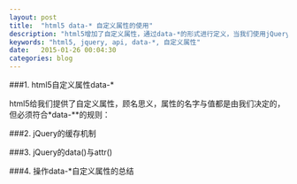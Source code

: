 ```yaml
---
layout: post
title:  "html5 data-* 自定义属性的使用"
description: "html5增加了自定义属性，通过data-*的形式进行定义，当我们使用jQuery的API去操作自定义属性的时候需要区分data()与attr()。"
keywords: "html5, jquery, api, data-*, 自定义属性"
date:   2015-01-26 00:04:30
categories: blog
---
```


###1. html5自定义属性data-*

html5给我们提供了自定义属性，顾名思义，属性的名字与值都是由我们决定的，但必须符合*data-\**的规则：


###2. jQuery的缓存机制

###3. jQuery的data()与attr()

###4. 操作data-*自定义属性的总结